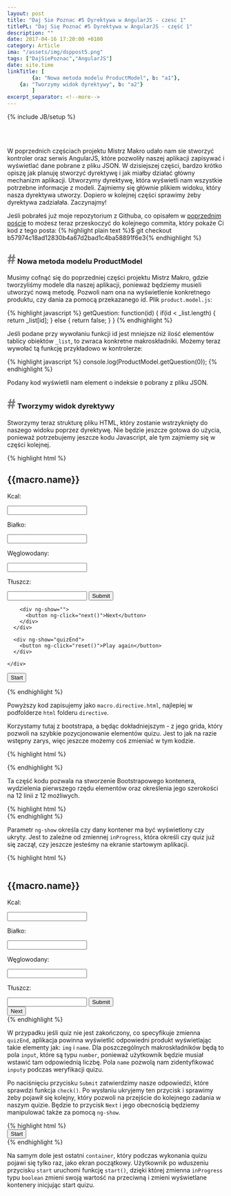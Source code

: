 ```yaml
---
layout: post
title: "Daj Sie Poznac #5 Dyrektywa w AngularJS - czesc 1"
titlePL: "Daj Się Poznać #5 Dyrektywa w AngularJS - część 1"
description: ""
date: 2017-04-16 17:20:00 +0100
category: Article
ima: "/assets/img/dsppost5.png"
tags: ["DajSiePoznac","AngularJS"]
date: site.time
linkTitle: [ 
		{a: "Nowa metoda modelu ProductModel", b: "a1"},
    {a: "Tworzymy widok dyrektywy", b: "a2"}
		]
excerpt_separator: <!--more-->
---
```

{% include JB/setup %}
<center>	
<img src="{{ site.baseurl }}/assets/img/DSP.png" alt="" style="display: inline-block; padding-right: 20px;">
<img src="{{ site.baseurl }}/assets/img/angular.png" alt="" style="display: inline-block;">
</center><br>
<p>W poprzednich częściach projektu Mistrz Makro udało nam sie stworzyć kontroler oraz serwis AngularJS, które pozwoliły naszej aplikacji zapisywać i wyświetlać dane pobrane z pliku JSON. W dzisiejszej części, bardzo krótko opiszę jak planuję stworzyć dyrektywę i jak miałby działać główny mechanizm aplikacji. Utworzymy dyrektywę, która wyświetli nam wszystkie potrzebne informacje z modeli. Zajmiemy się głównie plikiem widoku, który nasza dyrektywa utworzy. Dopiero w kolejnej części sprawimy żeby dyrektywa zadziałała. Zaczynajmy!</p><!--more-->

<x>Jeśli pobrałeś już moje repozytorium z Githuba, co opisałem w <a href="http://www.idaszak.com/article/2017/03/23/daj-sie-poznac-2-projekt-konkursowy-mistrzmakro">poprzednim poście</a> to możesz teraz przeskoczyć do kolejnego commita, który pokaże Ci kod z tego posta:</x>
{% highlight plain text %}$ git checkout b57974c18ad12830b4a67d2bad1c4ba58891f6e3{% endhighlight %}

<h3 id="a1"><span style="color:gray; font-size: 30px;">#</span> Nowa metoda modelu ProductModel</h3>
<p>Musimy cofnąć się do poprzedniej części projektu Mistrz Makro, gdzie tworzyliśmy modele dla naszej aplikacji, ponieważ będziemy musieli utworzyć nową metodę. Pozwoli nam ona na wyświetlenie konkretnego produktu, czy dania za pomocą przekazanego id. Plik <code>product.model.js</code>:</p>
{% highlight javascript %} 
getQuestion: function(id) {
  if(id < _list.length) {
    return _list[id];
  } else {
    return false;
  }
}
{% endhighlight %}
<p>Jeśli podane przy wywołaniu funkcji id jest mniejsze niż ilość elementów tablicy obiektów <code>_list</code>, to zwraca konkretne makroskładniki. Możemy teraz wywołać tą funkcję przykładowo w kontrolerze:</p>
{% highlight javascript %} 
console.log(ProductModel.getQuestion(0));
{% endhighlight %}
<p>Podany kod wyświetli nam element o indeksie <code>0</code> pobrany z pliku JSON.</p>

<h3 id="a2"><span style="color:gray; font-size: 30px;">#</span> Tworzymy widok dyrektywy</h3>
<p>Stworzymy teraz strukturę pliku HTML, który zostanie wstrzyknięty do naszego widoku poprzez dyrektywę. Nie będzie jeszcze gotowa do użycia, ponieważ potrzebujemy jeszcze kodu Javascript, ale tym zajmiemy się w części kolejnej.</p>
{% highlight html %} 
<div class="container" ng-show="inProgress">
  <div class="row">
    <div class="col-md-12">
      <div ng-show="!quizEnd">
        <img ng-src="/app/images/{{macro.img}}" alt="">
        <h2>{{macro.name}}</h2>
        <p>Kcal:</p><input type="number" name="macro1">
        <p>Białko:</p><input type="number" name="macro2">
        <p>Węglowodany:</p><input type="number" name="macro3">
        <p>Tłuszcz:</p><input type="number" name="macro4">
        <button ng-click="check()" ng-show="">Submit</button>
      
        <div ng-show="">
          <button ng-click="next()">Next</button>
        </div>
      </div>

      <div ng-show="quizEnd">
        <button ng-click="reset()">Play again</button>
      </div>

    </div>
  </div>
</div>

<div class="container" ng-show="!inProgress">
  <div class="row">
    <button ng-click="start()">Start</button>
  </div>
</div>

{% endhighlight %}
<p>Powyższy kod zapisujemy jako <code>macro.directive.html</code>, najlepiej w podfolderze <code>html</code> folderu <code>directive</code>.</p>
<p>Korzystamy tutaj z bootstrapa, a będąc dokładniejszym - z jego grida, który pozwoli na szybkie pozycjonowanie elementów quizu. Jest to jak na razie wstępny zarys, więc jeszcze możemy coś zmieniać w tym kodzie.</p>

{% highlight html %} 
<div class="container">
  <div class="row">
    <div class="col-md-12">
    </div>
  </div>
</div>
{% endhighlight %}
<p>Ta część kodu pozwala na stworzenie Bootstrapowego kontenera, wydzielenia pierwszego rzędu elementów oraz określenia jego szerokości na 12 linii z 12 możliwych.</p>
{% highlight html %} 
<div class="container" ng-show="inProgress">
{% endhighlight %}
<p>Parametr <code>ng-show</code> określa czy dany kontener ma być wyświetlony czy ukryty. Jest to zależne od zmiennej <code>inProgress</code>, która określi czy quiz już się zaczął, czy jeszcze jesteśmy na ekranie startowym aplikacji.</p>

{% highlight html %} 
<div ng-show="!quizEnd">
  <img ng-src="/app/images/{{macro.img}}" alt="">
  <h2>{{macro.name}}</h2>
  <p>Kcal:</p><input type="number" name="macro1">
  <p>Białko:</p><input type="number" name="macro2">
  <p>Węglowodany:</p><input type="number" name="macro3">
  <p>Tłuszcz:</p><input type="number" name="macro4">
  <button ng-click="check()" ng-show="">Submit</button>

  <div ng-show="">
    <button ng-click="next()">Next</button>
  </div>
</div>
{% endhighlight %}
<p>W przypadku jeśli quiz nie jest zakończony, co specyfikuje zmienna <code>quizEnd</code>, aplikacja powinna wyświetlić odpowiedni produkt wyświetlając takie elementy jak: <code>img</code> i <code>name</code>. Dla poszczególnych makroskładników będą to pola <code>input</code>, które są typu <code>number</code>, ponieważ użytkownik będzie musiał wstawić tam odpowiednią liczbę. Pola <code>name</code> pozwolą nam zidentyfikować <code>inputy</code> podczas weryfikacji quizu.</p>
<p>Po naciśnięciu przycisku <code>Submit</code> zatwierdzimy nasze odpowiedzi, które sprawdzi funkcja <code>check()</code>. Po wysłaniu ukryjemy ten przycisk i sprawimy żeby pojawił się kolejny, który pozwoli na przejście do kolejnego zadania w naszym quizie. Będzie to przycisk <code>Next</code> i jego obecnością będziemy manipulować także za pomocą <code>ng-show</code>.</p>
{% highlight html %} 
<div class="container" ng-show="!inProgress">
  <div class="row">
    <button ng-click="start()">Start</button>
  </div>
</div>
{% endhighlight %}
<p>Na samym dole jest ostatni <code>container</code>, który podczas wykonania quizu pojawi się tylko raz, jako ekran początkowy. Użytkownik po wduszeniu przycisku <code>start</code> uruchomi funkcję <code>start()</code>, dzięki której zmienna <code>inProgress</code> typu <code>boolean</code> zmieni swoją wartość na przeciwną i zmieni wyświetlane kontenery inicjując start quizu.</p>